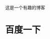 <!DOCTYPE html>
<html lang="en">
<head>
    <meta charset="UTF-8">
    <meta name="viewport" content="width=device-width, initial-scale=1.0">
    <title>my blog show</title>
</head>
<body>
    这是一个有趣的博客
    <h1 href="https://www.baidu.com">百度一下</h1>
</body>
</html>
